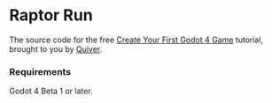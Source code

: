 # Raptor Run
The source code for the free [Create Your First Godot 4 Game](https://quiver.dev/tutorials/create-your-first-godot-4-game/) tutorial, brought to you by [Quiver](https://quiver.dev).

### Requirements
Godot 4 Beta 1 or later.
